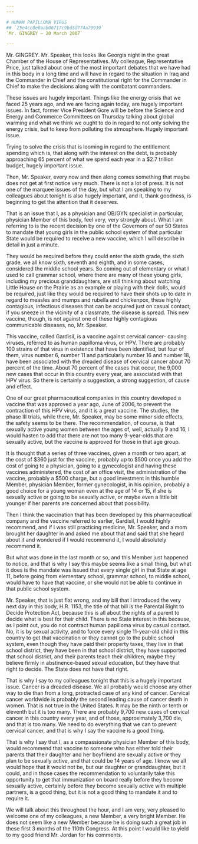 ```yaml
---
---

# HUMAN PAPILLOMA VIRUS
## `25e4cc0e0aab06717c9bd3d774a79939`
`Mr. GINGREY — 20 March 2007`

---
```



Mr. GINGREY. Mr. Speaker, this looks like Georgia night in the great 
Chamber of the House of Representatives. My colleague, Representative 
Price, just talked about one of the most important debates that we have 
had in this body in a long time and will have in regard to the 
situation in Iraq and the Commander in Chief and the constitutional 
right for the Commander in Chief to make the decisions along with the 
combatant commanders.

These issues are hugely important. Things like the energy crisis that 
we faced 25 years ago, and we are facing again today, are hugely 
important issues. In fact, former Vice President Gore will be before 
the Science and Energy and Commerce Committees on Thursday talking 
about global warming and what we think we ought to do in regard to not 
only solving the energy crisis, but to keep from polluting the 
atmosphere. Hugely important issue.

Trying to solve the crisis that is looming in regard to the 
entitlement spending which is, that along with the interest on the 
debt, is probably approaching 65 percent of what we spend each year in 
a $2.7 trillion budget, hugely important issue.

Then, Mr. Speaker, every now and then along comes something that 
maybe does not get at first notice very much. There is not a lot of 
press. It is not one of the marquee issues of the day, but what I am 
speaking to my colleagues about tonight is also hugely important, and 
it, thank goodness, is beginning to get the attention that it deserves.

That is an issue that I, as a physician and OB/GYN specialist in 
particular, physician Member of this body, feel very, very strongly 
about. What I am referring to is the recent decision by one of the 
Governors of our 50 States to mandate that young girls in the public 
school system of that particular State would be required to receive a 
new vaccine, which I will describe in detail in just a minute.

They would be required before they could enter the sixth grade, the 
sixth grade, we all know sixth, seventh and eighth, and in some cases, 
considered the middle school years. So coming out of elementary or what 
I used to call grammar school, where there are many of these young 
girls, including my precious granddaughters, are still thinking about 
watching Little House on the Prairie as an example or playing with 
their dolls, would be required, just like they would be required to 
have their shots up to date in regard to measles and mumps and rubella 
and chickenpox, these highly contagious, infectious diseases that can 
be acquired just on casual contact; if you sneeze in the vicinity of a 
classmate, the disease is spread. This new vaccine, though, is not 
against one of these highly contagious communicable diseases, no, Mr. 
Speaker.

This vaccine, called Gardisil, is a vaccine against cervical cancer-
causing viruses, referred to as human papilloma virus, or HPV. There 
are probably 100 strains of that virus in existence that have been 
identified, but four of them, virus number 6, number 11 and 
particularly number 16 and number 18, have been associated with the 
dreaded disease of cervical cancer about 70 percent of the time. About 
70 percent of the cases that occur, the 9,000 new cases that occur in 
this country every year, are associated with that HPV virus. So there 
is certainly a suggestion, a strong suggestion, of cause and effect.

One of our great pharmaceutical companies in this country developed a 
vaccine that was approved a year ago, June of 2006, to prevent the 
contraction of this HPV virus, and it is a great vaccine. The studies, 
the phase III trials, while there, Mr. Speaker, may be some minor side 
effects, the safety seems to be there. The recommendation, of course, 
is that sexually active young women between the ages of, well, actually 
9 and 16, I would hasten to add that there are not too many 9-year-olds 
that are sexually active, but the vaccine is approved for those in that 
age group.

It is thought that a series of three vaccines, given a month or two 
apart, at the cost of $360 just for the vaccine, probably up to $500 
once you add the cost of going to a physician, going to a gynecologist 
and having these vaccines administered, the cost of an office visit, 
the administration of the vaccine, probably a $500 charge, but a good 
investment in this humble Member, physician Member, former 
gynecologist, in his opinion, probably a good choice for a young woman 
even at the age of 14 or 15, if she is sexually active or going to be 
sexually active, or maybe even a little bit younger if her parents are 
concerned about that possibility.

Then I think the vaccination that has been developed by this 
pharmaceutical company and the vaccine referred to earlier, Gardisil, I 
would highly recommend, and if I was still practicing medicine, Mr. 
Speaker, and a mom brought her daughter in and asked me about that and 
said that she heard about it and wondered if I would recommend it, I 
would absolutely recommend it.

But what was done in the last month or so, and this Member just 
happened to notice, and that is why I say this maybe seems like a small 
thing, but what it does is the mandate was issued that every single 
girl in that State at age 11, before going from elementary school, 
grammar school, to middle school, would have to have that vaccine, or 
she would not be able to continue in that public school system.

Mr. Speaker, that is just flat wrong, and my bill that I introduced 
the very next day in this body, H.R. 1153, the title of that bill is 
the Parental Right to Decide Protection Act, because this is all about 
the rights of a parent to decide what is best for their child. There is 
no State interest in this because, as I point out, you do not contract 
human papilloma virus by casual contact. No, it is by sexual activity, 
and to force every single 11-year-old child in this country to get that 
vaccination or they cannot go to the public school system, even though 
they have paid their property taxes, they live in that school district, 
they have been in that school district, they have supported that school 
district, and their parents teach their children, maybe they believe 
firmly in abstinence-based sexual education, but they have that right 
to decide. The State does not have that right.



That is why I say to my colleagues tonight that this is a hugely 
important issue. Cancer is a dreaded disease. We all probably would 
choose any other way to die than from a long, protracted case of any 
kind of cancer. Cervical cancer worldwide is probably the second 
leading cause of cancer death in women. That is not true in the United 
States. It may be the ninth or tenth or eleventh but it is too many. 
There are probably 9,700 new cases of cervical cancer in this country 
every year, and of those, approximately 3,700 die, and that is too 
many. We need to do everything that we can to prevent cervical cancer, 
and that is why I say the vaccine is a good thing.

That is why I say that I, as a compassionate physician Member of this 
body, would recommend that vaccine to someone who has either told their 
parents that their daughter and her boyfriend are sexually active or 
they plan to be sexually active, and that could be 14 years of age. I 
know we all would hope that it would not be, but our daughter or 
granddaughter, but it could, and in those cases the recommendation to 
voluntarily take this opportunity to get that immunization on board 
really before they become sexually active, certainly before they become 
sexually active with multiple partners, is a good thing, but it is not 
a good thing to mandate it and to require it.


We will talk about this throughout the hour, and I am very, very 
pleased to welcome one of my colleagues, a new Member, a very bright 
Member. He does not seem like a new Member because he is doing such a 
great job in these first 3 months of the 110th Congress. At this point 
I would like to yield to my good friend Mr. Jordan for his comments.